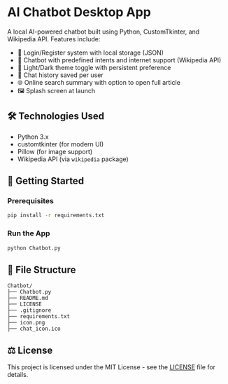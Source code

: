 # AI Chatbot Desktop App

A local AI-powered chatbot built using Python, CustomTkinter, and Wikipedia API. Features include:

- 🔐 Login/Register system with local storage (JSON)
- 💬 Chatbot with predefined intents and internet support (Wikipedia API)
- 🎨 Light/Dark theme toggle with persistent preference
- 🧠 Chat history saved per user
- 🌐 Online search summary with option to open full article
- 🖼 Splash screen at launch

## 🛠 Technologies Used

- Python 3.x
- customtkinter (for modern UI)
- Pillow (for image support)
- Wikipedia API (via `wikipedia` package)

## 🚀 Getting Started

### Prerequisites

```bash
pip install -r requirements.txt
```

### Run the App

```bash
python Chatbot.py
```


## 📁 File Structure

```
Chatbot/
├── Chatbot.py
├── README.md
├── LICENSE
├── .gitignore
├── requirements.txt
├── icon.png
├── chat_icon.ico
```

## ⚖️ License

This project is licensed under the MIT License - see the [LICENSE](LICENSE) file for details.
